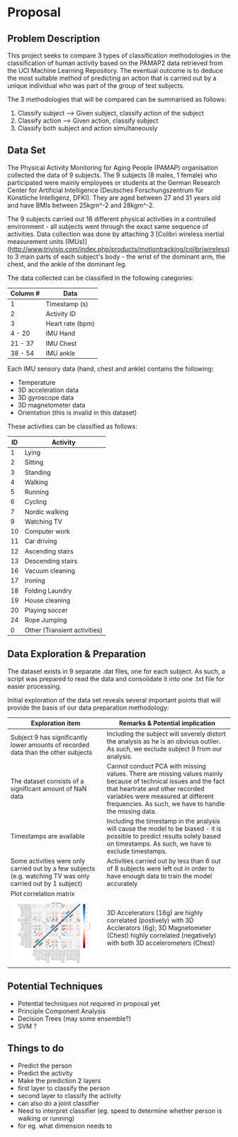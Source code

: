 # Proposal

## Problem Description

This project seeks to compare 3 types of classification methodologies in the classification of human activity based on the PAMAP2 data retrieved from the UCI Machine Learning Repository. The eventual outcome is to deduce the most suitable method of predicting an action that is carried out by a unique individual who was part of the group of test subjects.

The 3 methodologies that will be compared can be summarised as follows:

1. Classify subject --> Given subject, classify action of the subject
2. Classify action --> Given action, classify subject
3. Classify both subject and action simultaneously

## Data Set

The Physical Activity Monitoring for Aging People (PAMAP) organisation collected the data of 9 subjects. The 9 subjects (8 males, 1 female) who participated were mainly employees or students at the German Research Center for Artificial Intelligence (Deutsches Forschungszentrum für Künstliche Intelligenz, DFKI). They are aged between 27 and 31 years old and have BMIs between 25kgm^-2 and 28kgm^-2. 

The 9 subjects carried out 18 different physical activities in a controlled environment - all subjects went through the exact same sequence of activities. Data collection was done by attaching 3 [Colibri wireless inertial measurement units (IMUs)] (http://www.trivisio.com/index.php/products/motiontracking/colibriwireless) to 3 main parts of each subject's body - the wrist of the dominant arm, the chest, and the ankle of the dominant leg.

The data collected can be classified in the following categories:

Column # | Data
--- | ---
1 | Timestamp (s)
2 | Activity ID
3 | Heart rate (bpm)
4 - 20 | IMU Hand
21 - 37 | IMU Chest
38 - 54 | IMU ankle

Each IMU sensory data (hand, chest and ankle) contains the following:
* Temperature
* 3D acceleration data
* 3D gyroscope data
* 3D magnetometer data
* Orientation (this is invalid in this dataset)

These activities can be classified as follows:

ID | Activity
--- | ---
1 | Lying
2 | Sitting
3 | Standing
4 | Walking
5 | Running
6 | Cycling
7 | Nordic walking
9 | Watching TV
10 | Computer work
11 | Car driving
12 | Ascending stairs
13 | Descending stairs
16 | Vacuum cleaning
17 | Ironing
18 | Folding Laundry
19 | House cleaning
20 | Playing soccer
24 | Rope Jumping
0 | Other (Transient activities)

## Data Exploration & Preparation

The dataset exists in 9 separate .dat files, one for each subject. As such, a script was prepared to read the data and consolidate it into one .txt file for easier processing.

Initial exploration of the data set reveals several important points that will provide the basis of our data preparation methodology:

Exploration item | Remarks & Potential implication
---|---
Subject 9 has significantly lower amounts of recorded data than the other subjects | Including the subject will severely distort the analysis as he is an obvious outlier. As such, we exclude subject 9 from our analysis.
The dataset consists of a significant amount of NaN data | Cannot conduct PCA with missing values. There are missing values mainly because of technical issues and the fact that heartrate and other recorded variables were measured at different frequencies. As such, we have to handle the missing data.
Timestamps are available | Including the timestamp in the analysis will cause the model to be biased - it is possible to predict results solely based on timestamps. As such, we have to exclude timestamps.
Some activities were only carried out by a few subjects (e.g. watching TV was only carried out by 1 subject) | Activities carried out by less than 6 out of 8 subjects were left out in order to have enough data to train the model accurately
Plot correlation matrix ![Correlation Matrix](../report/img/correlation_matrix.png) |  3D Accelerators (16g) are highly correlated (postively) with 3D Acclerators (6g); 3D Magnetometer (Chest) highly correlated (negatively) with both 3D accelerometers (Chest)


## Potential Techniques
* Potential techniques not required in proposal yet
* Principle Component Analysis
* Decision Trees (may some ensemble?)
* SVM ?

## Things to do 
* Predict the person
* Predict the activity
* Make the prediction 2 layers 
* first layer to classify the person
* second layer to classify the activity
* can also do a joint classifier 
* Need to interpret classifier (eg. speed to determine whether person is walking or running)
* for eg. what dimension needs to 
